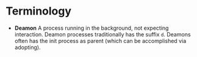 # Terminology

- **Deamon** A process running in the background, not expecting interaction.
  Deamon processes traditionally has the suffix `d`. Deamons often has the 
  init process as parent (which can be accomplished via adopting).
